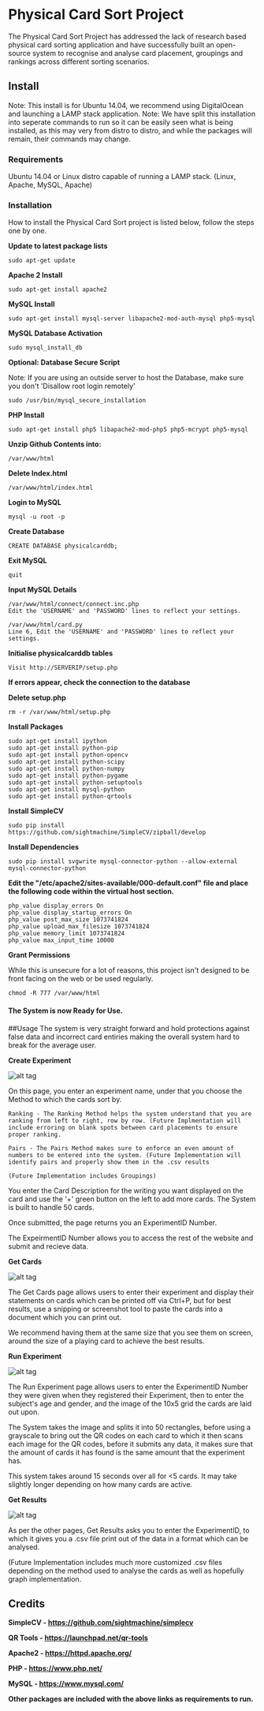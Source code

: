 # Physical Card Sort Project
The Physical Card Sort Project has addressed the lack of research based physical card sorting application and have successfully built an open-source system to recognise and analyse card placement, groupings and rankings across different sorting scenarios.

## Install
Note: This install is for Ubuntu 14.04, we recommend using DigitalOcean and launching a LAMP stack application.
Note: We have split this installation into seperate commands to run so it can be easily seen what is being installed, as this may very from distro to distro, and while the packages will remain, their commands may change.

### Requirements
Ubuntu 14.04 or Linux distro capable of running a LAMP stack. (Linux, Apache, MySQL, Apache)

### Installation
How to install the Physical Card Sort project is listed below, follow the steps one by one.

**Update to latest package lists**

    sudo apt-get update

**Apache 2 Install**

    sudo apt-get install apache2

**MySQL Install**

    sudo apt-get install mysql-server libapache2-mod-auth-mysql php5-mysql

**MySQL Database Activation**

    sudo mysql_install_db

**Optional: Database Secure Script**

Note: If you are using an outside server to host the Database, make sure you don't 'Disallow root login remotely'

    sudo /usr/bin/mysql_secure_installation

**PHP Install**

    sudo apt-get install php5 libapache2-mod-php5 php5-mcrypt php5-mysql

**Unzip Github Contents into:**

    /var/www/html
    
**Delete Index.html**

    /var/www/html/index.html

**Login to MySQL**

    mysql -u root -p
  
**Create Database**

    CREATE DATABASE physicalcarddb;
    
**Exit MySQL**

    quit

**Input MySQL Details**

    /var/www/html/connect/connect.inc.php
    Edit the 'USERNAME' and 'PASSWORD' lines to reflect your settings.
    
    /var/www/html/card.py
    Line 6, Edit the 'USERNAME' and 'PASSWORD' lines to reflect your settings.
    
**Initialise physicalcarddb tables**

    Visit http://SERVERIP/setup.php

**If errors appear, check the connection to the database**

**Delete setup.php**

    rm -r /var/www/html/setup.php

**Install Packages**

    sudo apt-get install ipython
    sudo apt-get install python-pip
    sudo apt-get install python-opencv
    sudo apt-get install python-scipy
    sudo apt-get install python-numpy
    sudo apt-get install python-pygame
    sudo apt-get install python-setuptools
    sudo apt-get install mysql-python
    sudo apt-get install python-qrtools
    
    
**Install SimpleCV**

    sudo pip install https://github.com/sightmachine/SimpleCV/zipball/develop

**Install Dependencies**

    sudo pip install svgwrite mysql-connector-python --allow-external mysql-connector-python


**Edit the "/etc/apache2/sites-available/000-default.conf" file and place the following code within the virtual host section.**

    php_value display_errors On
    php_value display_startup_errors On
    php_value post_max_size 1073741824
    php_value upload_max_filesize 1073741824
    php_value memory_limit 1073741824
    php_value max_input_time 10000
    
**Grant Permissions**

While this is unsecure for a lot of reasons, this project isn't designed to be front facing on the web or be used regularly.

    chmod -R 777 /var/www/html

#### The System is now Ready for Use.

##Usage
The system is very straight forward and hold protections against false data and incorrect card entiries making the overall system hard to break for the average user.

**Create Experiment**

![alt tag](http://i.imgur.com/mA4yahs.png)

On this page, you enter an experiment name, under that you choose the Method to which the cards sort by.

    Ranking - The Ranking Method helps the system understand that you are ranking from left to right, row by row. (Future Implmentation will include erroring on blank spots between card placements to ensure proper ranking.
    
    Pairs - The Pairs Method makes sure to enforce an even amount of numbers to be entered into the system. (Future Implementation will identify pairs and properly show them in the .csv results
    
    (Future Implementation includes Groupings)
    
You enter the Card Description for the writing you want displayed on the card and use the '+' green button on the left to add more cards. The System is built to handle 50 cards.

Once submitted, the page returns you an ExperimentID Number.

The ExpeirmentID Number allows you to access the rest of the website and submit and recieve data.
    
**Get Cards**

![alt tag](http://i.imgur.com/sD6onoe.png)

The Get Cards page allows users to enter their experiment and display their statements on cards which can be printed off via Ctrl+P, but for best results, use a snipping or screenshot tool to paste the cards into a document which you can print out.

We recommend having them at the same size that you see them on screen, around the size of a playing card to achieve the best results.

**Run Experiment**

![alt tag](http://i.imgur.com/ky0dZFf.png)

The Run Experiment page allows users to enter the ExperimentID Number they were given when they registered their Experiment, then to enter the subject's age and gender, and the image of the 10x5 grid the cards are laid out upon.

The System takes the image and splits it into 50 rectangles, before using a grayscale to bring out the QR codes on each card  to which it then scans each image for the QR codes, before it submits any data, it makes sure that the amount of cards it has found is the same amount that the experiment has.

This system takes around 15 seconds over all for <5 cards. It may take slightly longer depending on how many cards are active.

**Get Results**

![alt tag](http://i.imgur.com/9xRYlXS.png)

As per the other pages, Get Results asks you to enter the ExperimentID, to which it gives you a .csv file print out of the data in a format which can be analysed. 

(Future Implementation includes much more customized .csv files depending on the method used to analyse the cards as well as hopefully graph implementation.


## Credits

**SimpleCV - https://github.com/sightmachine/simplecv**

**QR Tools - https://launchpad.net/qr-tools**

**Apache2 - https://httpd.apache.org/**

**PHP - https://www.php.net/**

**MySQL - https://www.mysql.com/**

**Other packages are included with the above links as requirements to run.**




